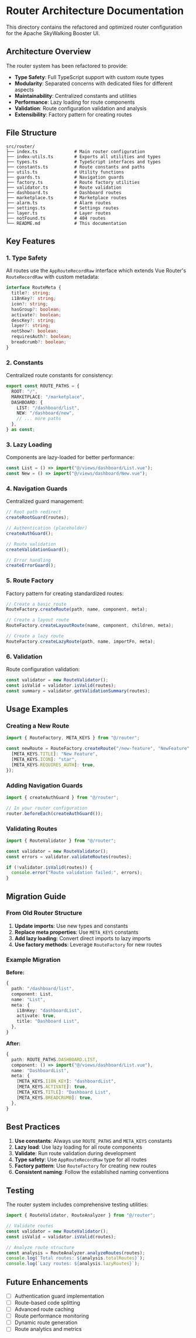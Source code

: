# Router Architecture Documentation

This directory contains the refactored and optimized router configuration for the Apache SkyWalking Booster UI.

## Architecture Overview

The router system has been refactored to provide:

- **Type Safety**: Full TypeScript support with custom route types
- **Modularity**: Separated concerns with dedicated files for different aspects
- **Maintainability**: Centralized constants and utilities
- **Performance**: Lazy loading for route components
- **Validation**: Route configuration validation and analysis
- **Extensibility**: Factory pattern for creating routes

## File Structure

```
src/router/
├── index.ts              # Main router configuration
├── index-utils.ts        # Exports all utilities and types
├── types.ts              # TypeScript interfaces and types
├── constants.ts          # Route constants and paths
├── utils.ts              # Utility functions
├── guards.ts             # Navigation guards
├── factory.ts            # Route factory utilities
├── validator.ts          # Route validation
├── dashboard.ts          # Dashboard routes
├── marketplace.ts        # Marketplace routes
├── alarm.ts              # Alarm routes
├── settings.ts           # Settings routes
├── layer.ts              # Layer routes
├── notFound.ts           # 404 routes
└── README.md             # This documentation
```

## Key Features

### 1. Type Safety

All routes use the `AppRouteRecordRaw` interface which extends Vue Router's `RouteRecordRaw` with custom metadata:

```typescript
interface RouteMeta {
  title?: string;
  i18nKey?: string;
  icon?: string;
  hasGroup?: boolean;
  activate?: boolean;
  descKey?: string;
  layer?: string;
  notShow?: boolean;
  requiresAuth?: boolean;
  breadcrumb?: boolean;
}
```

### 2. Constants

Centralized route constants for consistency:

```typescript
export const ROUTE_PATHS = {
  ROOT: "/",
  MARKETPLACE: "/marketplace",
  DASHBOARD: {
    LIST: "/dashboard/list",
    NEW: "/dashboard/new",
    // ... more paths
  },
} as const;
```

### 3. Lazy Loading

Components are lazy-loaded for better performance:

```typescript
const List = () => import("@/views/dashboard/List.vue");
const New = () => import("@/views/dashboard/New.vue");
```

### 4. Navigation Guards

Centralized guard management:

```typescript
// Root path redirect
createRootGuard(routes);

// Authentication (placeholder)
createAuthGuard();

// Route validation
createValidationGuard();

// Error handling
createErrorGuard();
```

### 5. Route Factory

Factory pattern for creating standardized routes:

```typescript
// Create a basic route
RouteFactory.createRoute(path, name, component, meta);

// Create a layout route
RouteFactory.createLayoutRoute(name, component, children, meta);

// Create a lazy route
RouteFactory.createLazyRoute(path, name, importFn, meta);
```

### 6. Validation

Route configuration validation:

```typescript
const validator = new RouteValidator();
const isValid = validator.isValid(routes);
const summary = validator.getValidationSummary(routes);
```

## Usage Examples

### Creating a New Route

```typescript
import { RouteFactory, META_KEYS } from "@/router";

const newRoute = RouteFactory.createRoute("/new-feature", "NewFeature", () => import("@/views/NewFeature.vue"), {
  [META_KEYS.TITLE]: "New Feature",
  [META_KEYS.ICON]: "star",
  [META_KEYS.REQUIRES_AUTH]: true,
});
```

### Adding Navigation Guards

```typescript
import { createAuthGuard } from "@/router";

// In your router configuration
router.beforeEach(createAuthGuard());
```

### Validating Routes

```typescript
import { RouteValidator } from "@/router";

const validator = new RouteValidator();
const errors = validator.validateRoutes(routes);

if (!validator.isValid(routes)) {
  console.error("Route validation failed:", errors);
}
```

## Migration Guide

### From Old Router Structure

1. **Update imports**: Use new types and constants
2. **Replace meta properties**: Use `META_KEYS` constants
3. **Add lazy loading**: Convert direct imports to lazy imports
4. **Use factory methods**: Leverage `RouteFactory` for new routes

### Example Migration

**Before:**

```typescript
{
  path: "/dashboard/list",
  component: List,
  name: "List",
  meta: {
    i18nKey: "dashboardList",
    activate: true,
    title: "Dashboard List",
  },
}
```

**After:**

```typescript
{
  path: ROUTE_PATHS.DASHBOARD.LIST,
  component: () => import("@/views/dashboard/List.vue"),
  name: "DashboardList",
  meta: {
    [META_KEYS.I18N_KEY]: "dashboardList",
    [META_KEYS.ACTIVATE]: true,
    [META_KEYS.TITLE]: "Dashboard List",
    [META_KEYS.BREADCRUMB]: true,
  },
}
```

## Best Practices

1. **Use constants**: Always use `ROUTE_PATHS` and `META_KEYS` constants
2. **Lazy load**: Use lazy loading for all route components
3. **Validate**: Run route validation during development
4. **Type safety**: Use `AppRouteRecordRaw` type for all routes
5. **Factory pattern**: Use `RouteFactory` for creating new routes
6. **Consistent naming**: Follow the established naming conventions

## Testing

The router system includes comprehensive testing utilities:

```typescript
import { RouteValidator, RouteAnalyzer } from "@/router";

// Validate routes
const validator = new RouteValidator();
const isValid = validator.isValid(routes);

// Analyze route structure
const analysis = RouteAnalyzer.analyzeRoutes(routes);
console.log(`Total routes: ${analysis.totalRoutes}`);
console.log(`Lazy routes: ${analysis.lazyRoutes}`);
```

## Future Enhancements

- [ ] Authentication guard implementation
- [ ] Route-based code splitting
- [ ] Advanced route caching
- [ ] Route performance monitoring
- [ ] Dynamic route generation
- [ ] Route analytics and metrics
